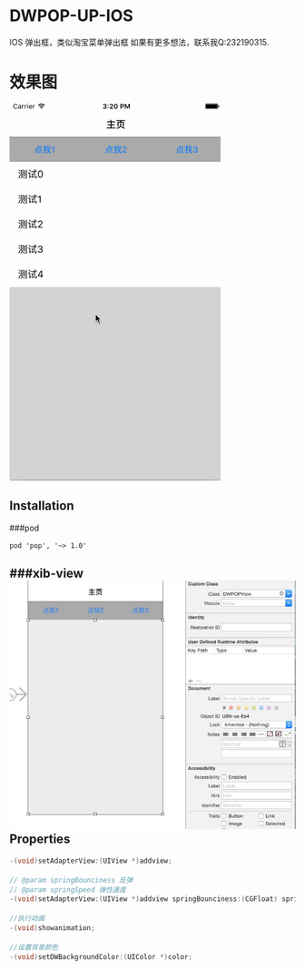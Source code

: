 # DWPOP-UP-IOS
IOS 弹出框，类似淘宝菜单弹出框
如果有更多想法，联系我Q:232190315.
# 效果图
![](https://raw.githubusercontent.com/DavidWangTM/DWPOP-UP-IOS/master/pop-up.gif)

Installation
--------------
###pod
```
pod 'pop', '~> 1.0'
```
###xib-view
![](https://raw.githubusercontent.com/DavidWangTM/DWPOP-UP-IOS/master/back_1.png)
Properties
--------------
```objective-c
-(void)setAdapterView:(UIView *)addview;

// @param springBounciness 反弹
// @param springSpeed 弹性速度
-(void)setAdapterView:(UIView *)addview springBounciness:(CGFloat) springBounciness springSpeed:(CGFloat) springSpeed;

//执行动画
-(void)showanimation;

//设置背景颜色
-(void)setDWBackgroundColor:(UIColor *)color;

```
